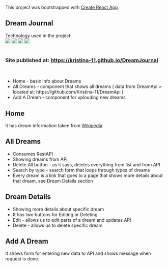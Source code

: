 This project was bootstrapped with [Create React App](https://github.com/facebook/create-react-app).

## Dream Journal

Technology used in the project: <br/>
![](https://img.shields.io/badge/React-Redux-brightgreen)
![](https://img.shields.io/badge/TypeScript-blue)
![](https://img.shields.io/badge/CSS-SCSS-ff69b4)
![](https://img.shields.io/badge/-RestAPI-blueviolet)
<br/><br/>

### Site published at: https://kristina-11.github.io/DreamJournal
<br/>

<ul>
  <li>Home - basic info about Dreams</li>
  <li>All Dreams - component that shows all dreams ( data from DreamApi > located at: https://github.com/Kristina-11/DreamApi )</li>
  <li>Add A Dream - component for uplouding new dreams</li>
</ul>

## Home 
It has dream information taken from <a href='https://en.wikipedia.org/wiki/Dream'>Wikipedia</a>

## All Dreams 
<ul>
  <li>Consumes RestAPI</li>
  <li>Showing dreams from API</li>
  <li>Delete All button - as it says, deletes everything from list and from API</li>
  <li>Search by type - search form that loops through types of dreams</li>
  <li>Every dream is a link that goes to a page that shows more details about that dream, see Dream Details section</li>
</ul>

## Dream Details
<ul>
  <li>Showing more details about specific dream</li>
  <li>It has two buttons for Editing or Deleting</li>
  <li>Edit - allows us to edit parts of a dream and updates API</li>
  <li>Delete - allows us to delete specific dream</li>
</ul>

## Add A Dream
It shows form for entering new data to API and shows message when request is done.


